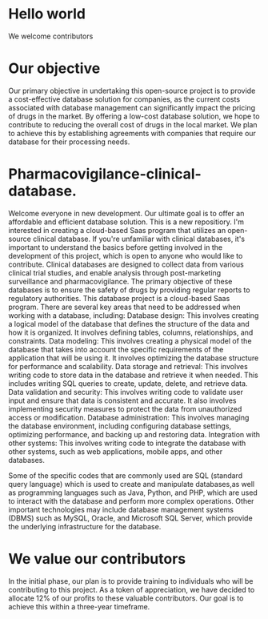 # Hello world
We welcome contributors

# Our objective
Our primary objective in undertaking this open-source project is to provide a cost-effective database solution for companies, as the current costs associated with database management can significantly impact the pricing of drugs in the market. By offering a low-cost database solution, we hope to contribute to reducing the overall cost of drugs in the local market. We plan to achieve this by establishing agreements with companies that require our database for their processing needs.

# Pharmacovigilance-clinical-database.
Welcome everyone in new development.
Our ultimate goal is to offer an affordable and efficient database solution.
This is a new repositiory. I'm interested in creating a cloud-based Saas program that utilizes an open-source clinical database.
If you're unfamiliar with clinical databases, it's important to understand the basics before getting involved in the development of this project, which is open to anyone who would like to contribute.
Clinical databases are designed to collect data from various clinical trial studies, and enable analysis through post-marketing surveillance and pharmacovigilance. The primary objective of these databases is to ensure the safety of drugs by providing regular reports to regulatory authorities.
This database project is a cloud-based Saas program.
There are several key areas that need to be addressed when working with a database, including:
Database design: This involves creating a logical model of the database that defines the structure of the data and how it is organized. It involves defining tables, columns, relationships, and constraints.
Data modeling: This involves creating a physical model of the database that takes into account the specific requirements of the application that will be using it. It involves optimizing the database structure for performance and scalability.
Data storage and retrieval: This involves writing code to store data in the database and retrieve it when needed. This includes writing SQL queries to create, update, delete, and retrieve data.
Data validation and security: This involves writing code to validate user input and ensure that data is consistent and accurate. It also involves implementing security measures to protect the data from unauthorized access or modification.
Database administration: This involves managing the database environment, including configuring database settings, optimizing performance, and backing up and restoring data.
Integration with other systems: This involves writing code to integrate the database with other systems, such as web applications, mobile apps, and other databases.

Some of the specific codes that are commonly used are SQL (standard query language) which is used to create and manipulate databases,as well as programming languages such as Java, Python, and PHP, which are used to interact with the database and perform more complex operations.
Other important technologies may include database management systems (DBMS) such as MySQL, Oracle, and Microsoft SQL Server, which provide the underlying infrastructure for the database.

# We value our contributors
In the initial phase, our plan is to provide training to individuals who will be contributing to this project. As a token of appreciation, we have decided to allocate 12% of our profits to these valuable contributors. Our goal is to achieve this within a three-year timeframe.
